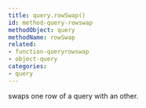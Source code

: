 ```yaml
---
title: query.rowSwap()
id: method-query-rowswap
methodObject: query
methodName: rowSwap
related:
- function-queryrowswap
- object-query
categories:
- query
---
```


swaps one row of a query with an other.